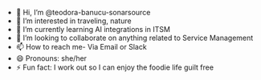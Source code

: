 - 👋 Hi, I’m @teodora-banucu-sonarsource
- 👀 I’m interested in traveling, nature
- 🌱 I’m currently learning AI integrations in ITSM
- 💞️ I’m looking to collaborate on anything related to Service Management
- 📫 How to reach me- Via Email or Slack
- 😄 Pronouns: she/her
- ⚡ Fun fact: I work out so I can enjoy the foodie life guilt free

<!---
teodora-banucu-sonarsource/teodora-banucu-sonarsource is a ✨ special ✨ repository because its `README.md` (this file) appears on your GitHub profile.
You can click the Preview link to take a look at your changes.
--->
